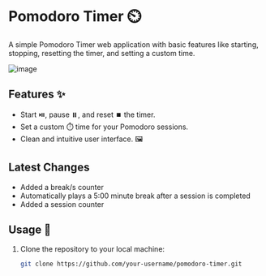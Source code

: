 # Pomodoro Timer ⏲️

A simple Pomodoro Timer web application with basic features like starting, stopping, resetting the timer, and setting a custom time.

![image](https://github.com/cloudyonthemic/pomodoro_timer/assets/74272079/1a5b9e79-5c75-4c64-840a-f4df9c60800a)


## Features ✨

- Start ⏯️, pause ⏸️, and reset ⏹️ the timer.
- Set a custom ⏱️ time for your Pomodoro sessions.
- Clean and intuitive user interface. 🖼️

## Latest Changes
- Added a break/s counter
- Automatically plays a 5:00 minute break after a session is completed
- Added a session counter


## Usage 🚀

1. Clone the repository to your local machine:

   ```bash
   git clone https://github.com/your-username/pomodoro-timer.git
